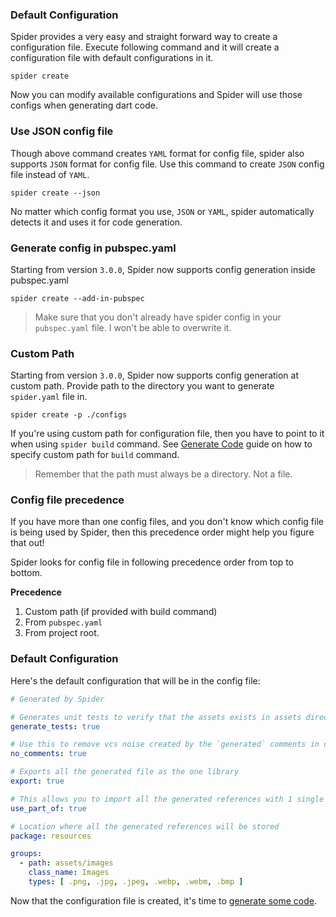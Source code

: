 ### Default Configuration
Spider provides a very easy and straight forward way to create a configuration file. Execute following command and it will create a configuration file with default configurations in it.

```shell
spider create
```

Now you can modify available configurations and Spider will use those configs when generating dart code.

### Use JSON config file

Though above command creates `YAML` format for config file, spider also supports `JSON` format for config file. Use this command to create `JSON` config file instead of `YAML`.

```shell
spider create --json
```

No matter which config format you use, `JSON` or `YAML`, spider automatically detects it and uses it for code generation.

### Generate config in pubspec.yaml

Starting from version `3.0.0`, Spider now supports config generation inside pubspec.yaml

```shell
spider create --add-in-pubspec
```

> Make sure that you don't already have spider config in your `pubspec.yaml` file. I won't be able to overwrite it.

### Custom Path

Starting from version `3.0.0`, Spider now supports config generation at custom path. Provide path to the directory you want to generate `spider.yaml` file in.

```shell
spider create -p ./configs
```

If you're using custom path for configuration file, then you have to point to it when using `spider build` command. See [Generate Code](generate.md) guide on how to specify custom path for `build` command.

> Remember that the path must always be a directory. Not a file.

### Config file precedence

If you have more than one config files, and you don't know which config file is being used by Spider, then this precedence order might help you figure that out! 

Spider looks for config file in following precedence order from top to bottom.

**Precedence**

1. Custom path (if provided with build command)
2. From `pubspec.yaml`
3. From project root.


### Default Configuration
Here's the default configuration that will be in the config file:

```yaml
# Generated by Spider

# Generates unit tests to verify that the assets exists in assets directory
generate_tests: true

# Use this to remove vcs noise created by the `generated` comments in dart code
no_comments: true

# Exports all the generated file as the one library
export: true

# This allows you to import all the generated references with 1 single import!
use_part_of: true

# Location where all the generated references will be stored
package: resources

groups:
  - path: assets/images
    class_name: Images
    types: [ .png, .jpg, .jpeg, .webp, .webm, .bmp ]
```

Now that the configuration file is created, it's time to [generate some code](generate.md).